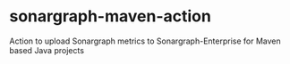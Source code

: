 # sonargraph-maven-action
Action to upload Sonargraph metrics to Sonargraph-Enterprise for Maven based Java projects
